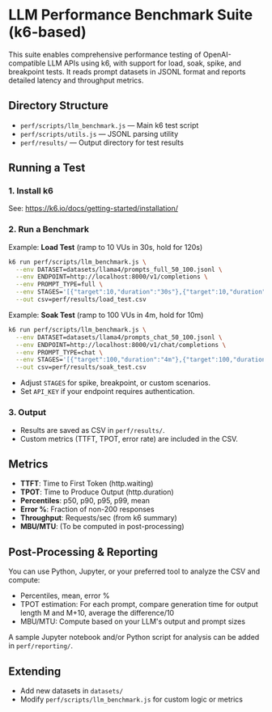 # LLM Performance Benchmark Suite (k6-based)

This suite enables comprehensive performance testing of OpenAI-compatible LLM APIs using k6, with support for load, soak, spike, and breakpoint tests. It reads prompt datasets in JSONL format and reports detailed latency and throughput metrics.

## Directory Structure

- `perf/scripts/llm_benchmark.js` — Main k6 test script
- `perf/scripts/utils.js` — JSONL parsing utility
- `perf/results/` — Output directory for test results

## Running a Test

### 1. Install k6

See: https://k6.io/docs/getting-started/installation/

### 2. Run a Benchmark

Example: **Load Test** (ramp to 10 VUs in 30s, hold for 120s)
```sh
k6 run perf/scripts/llm_benchmark.js \
  --env DATASET=datasets/llama4/prompts_full_50_100.jsonl \
  --env ENDPOINT=http://localhost:8000/v1/completions \
  --env PROMPT_TYPE=full \
  --env STAGES='[{"target":10,"duration":"30s"},{"target":10,"duration":"120s"}]' \
  --out csv=perf/results/load_test.csv
```

Example: **Soak Test** (ramp to 100 VUs in 4m, hold for 10m)
```sh
k6 run perf/scripts/llm_benchmark.js \
  --env DATASET=datasets/llama4/prompts_chat_50_100.jsonl \
  --env ENDPOINT=http://localhost:8000/v1/chat/completions \
  --env PROMPT_TYPE=chat \
  --env STAGES='[{"target":100,"duration":"4m"},{"target":100,"duration":"10m"}]' \
  --out csv=perf/results/soak_test.csv
```

- Adjust `STAGES` for spike, breakpoint, or custom scenarios.
- Set `API_KEY` if your endpoint requires authentication.

### 3. Output

- Results are saved as CSV in `perf/results/`.
- Custom metrics (TTFT, TPOT, error rate) are included in the CSV.

## Metrics

- **TTFT**: Time to First Token (http.waiting)
- **TPOT**: Time to Produce Output (http.duration)
- **Percentiles**: p50, p90, p95, p99, mean
- **Error %**: Fraction of non-200 responses
- **Throughput**: Requests/sec (from k6 summary)
- **MBU/MTU**: (To be computed in post-processing)

## Post-Processing & Reporting

You can use Python, Jupyter, or your preferred tool to analyze the CSV and compute:
- Percentiles, mean, error %
- TPOT estimation: For each prompt, compare generation time for output length M and M+10, average the difference/10
- MBU/MTU: Compute based on your LLM's output and prompt sizes

A sample Jupyter notebook and/or Python script for analysis can be added in `perf/reporting/`.

## Extending

- Add new datasets in `datasets/`
- Modify `perf/scripts/llm_benchmark.js` for custom logic or metrics
